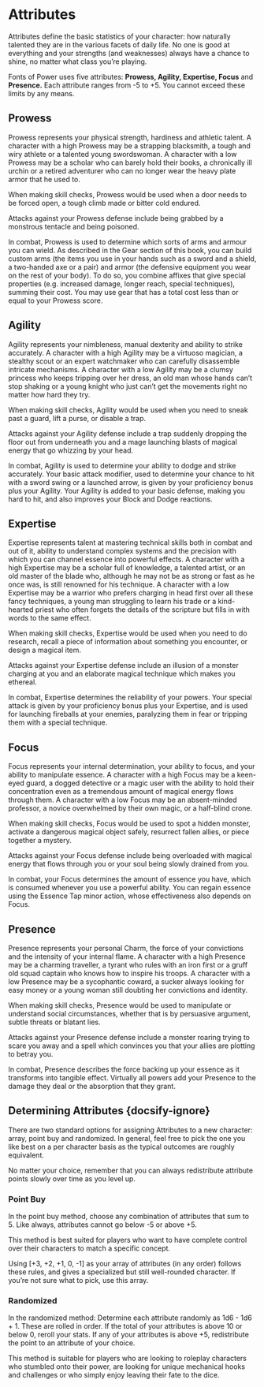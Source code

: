 # Attributes

Attributes define the basic statistics of your character: how naturally talented they are in the various facets of daily life. No one is good at everything and your strengths (and weaknesses) always have a chance to shine, no matter what class you’re playing.

Fonts of Power uses five attributes: **Prowess, Agility, Expertise, Focus** and **Presence.** Each attribute ranges from -5 to +5. You cannot exceed these limits by any means.

## Prowess

Prowess represents your physical strength, hardiness and athletic talent. A character with a high Prowess may be a strapping blacksmith, a tough and wiry athlete or a talented young swordswoman. A character with a low Prowess may be a scholar who can barely hold their books, a chronically ill urchin or a retired adventurer who can no longer wear the heavy plate armor that he used to.

When making skill checks, Prowess would be used when a door needs to be forced open, a tough climb made or bitter cold endured.

Attacks against your Prowess defense include being grabbed by a monstrous tentacle and being poisoned.

In combat, Prowess is used to determine which sorts of arms and armour you can wield. As described in the Gear section of this book, you can build custom arms (the items you use in your hands such as a sword and a shield, a two-handed axe or a pair) and armor (the defensive equipment you wear on the rest of your body). To do so, you combine affixes that give special properties (e.g. increased damage, longer reach, special techniques), summing their cost. You may use gear that has a total cost less than or equal to your Prowess score.

## Agility

Agility represents your nimbleness, manual dexterity and ability to strike accurately. A character with a high Agility may be a virtuoso magician, a stealthy scout or an expert watchmaker who can carefully disassemble intricate mechanisms. A character with a low Agility may be a clumsy princess who keeps tripping over her dress, an old man whose hands can’t stop shaking or a young knight who just can’t get the movements right no matter how hard they try.

When making skill checks, Agility would be used when you need to sneak past a guard, lift a purse, or disable a trap.

Attacks against your Agility defense include a trap suddenly dropping the floor out from underneath you and a mage launching blasts of magical energy that go whizzing by your head.

In combat, Agility is used to determine your ability to dodge and strike accurately. Your basic attack modifier, used to determine your chance to hit with a sword swing or a launched arrow, is given by your proficiency bonus plus your Agility. Your Agility is added to your basic defense, making you hard to hit, and also improves your Block and Dodge reactions.

## Expertise

Expertise represents talent at mastering technical skills both in combat and out of it, ability to understand complex systems and the precision with which you can channel essence into powerful effects. A character with a high Expertise may be a scholar full of knowledge, a talented artist, or an old master of the blade who, although he may not be as strong or fast as he once was, is still renowned for his technique. A character with a low Expertise may be a warrior who prefers charging in head first over all these fancy techniques, a young man struggling to learn his trade or a kind-hearted priest who often forgets the details of the scripture but fills in with words to the same effect.

When making skill checks, Expertise would be used when you need to do research, recall a piece of information about something you encounter, or design a magical item.

Attacks against your Expertise defense include an illusion of a monster charging at you and an elaborate magical technique which makes you ethereal.

In combat, Expertise determines the reliability of your powers. Your special attack is given by your proficiency bonus plus your Expertise, and is used for launching fireballs at your enemies, paralyzing them in fear or tripping them with a special technique.

## Focus

Focus represents your internal determination, your ability to focus, and your ability to manipulate essence. A character with a high Focus may be a keen-eyed guard, a dogged detective or a magic user with the ability to hold their concentration even as a tremendous amount of magical energy flows through them. A character with a low Focus may be an absent-minded professor, a novice overwhelmed by their own magic, or a half-blind crone.

When making skill checks, Focus would be used to spot a hidden monster, activate a dangerous magical object safely, resurrect fallen allies, or piece together a mystery.

Attacks against your Focus defense include being overloaded with magical energy that flows through you or your soul being slowly drained from you.

In combat, your Focus determines the amount of essence you have, which is consumed whenever you use a powerful ability. You can regain essence using the Essence Tap minor action, whose effectiveness also depends on Focus.

## Presence

Presence represents your personal Charm, the force of your convictions and the intensity of your internal flame. A character with a high Presence may be a charming traveller, a tyrant who rules with an iron first or a gruff old squad captain who knows how to inspire his troops. A character with a low Presence may be a sycophantic coward, a sucker always looking for easy money or a young woman still doubting her convictions and identity.

When making skill checks, Presence would be used to manipulate or understand social circumstances, whether that is by persuasive argument, subtle threats or blatant lies.

Attacks against your Presence defense include a monster roaring trying to scare you away and a spell which convinces you that your allies are plotting to betray you.

In combat, Presence describes the force backing up your essence as it transforms into tangible effect. Virtually all powers add your Presence to the damage they deal or the absorption that they grant.

## Determining Attributes {docsify-ignore}

There are two standard options for assigning Attributes to a new character: array, point buy and randomized. In general, feel free to pick the one you like best on a per character basis as the typical outcomes are roughly equivalent.

No matter your choice, remember that you can always redistribute attribute points slowly over time as you level up.

### Point Buy

In the point buy method, choose any combination of attributes that sum to 5.
Like always, attributes cannot go below -5 or above +5.

This method is best suited for players who want to have complete control over their characters to match a specific concept.

Using [+3, +2, +1, 0, -1] as your array of attributes (in any order) follows these rules, and gives a specialized but still well-rounded character. If you’re not sure what to pick, use this array.

### Randomized

In the randomized method:
Determine each attribute randomly as 1d6 - 1d6 + 1. These are rolled in order.
If the total of your attributes is above 10 or below 0, reroll your stats.
If any of your attributes is above +5, redistribute the point to an attribute of your choice.

This method is suitable for players who are looking to roleplay characters who stumbled onto their power, are looking for unique mechanical hooks and challenges or who simply enjoy leaving their fate to the dice.
